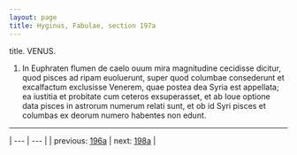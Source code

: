 ```yaml
---
layout: page
title: Hyginus, Fabulae, section 197a
---
```


title. VENUS.



1. In Euphraten flumen de caelo ouum mira magnitudine cecidisse dicitur, quod pisces ad ripam euoluerunt, super quod columbae consederunt et excalfactum exclusisse Venerem, quae postea dea Syria est appellata; ea iustitia et probitate cum ceteros exsuperasset, et ab Ioue optione data pisces in astrorum numerum relati sunt, et ob id Syri pisces et columbas ex deorum numero habentes non edunt.



---

| --- | --- |
| previous: [196a](../196a/) | next: [198a](../198a/) |